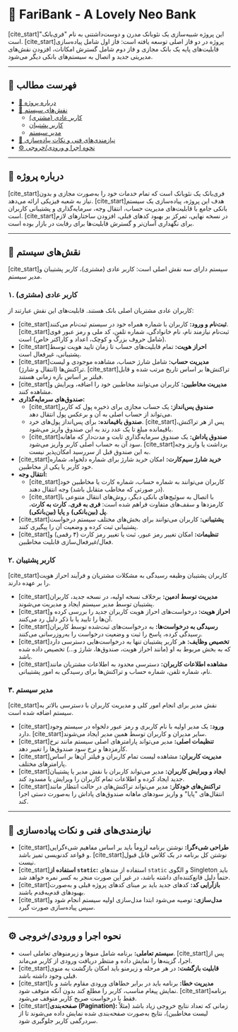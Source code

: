 # 🏦 FariBank - A Lovely Neo Bank

[cite_start]این پروژه شبیه‌سازی یک نئوبانک مدرن و دوست‌داشتنی به نام "فری‌بانک" است. [cite_start]پروژه در دو فاز اصلی توسعه یافته است: فاز اول شامل پیاده‌سازی قابلیت‌های پایه یک بانک مجازی و فاز دوم شامل گسترش امکانات، افزودن نقش‌های مدیریتی جدید و اتصال به سیستم‌های بانکی دیگر می‌شود.

---

## 📖 فهرست مطالب

- [📝 درباره پروژه](#-درباره-پروژه)
- [👥 نقش‌های سیستم](#-نقشهای-سیستم)
  - [کاربر عادی (مشتری)](#-۱-کاربر-عادی-مشتری)
  - [کاربر پشتیبان](#-۲-کاربر-پشتیبان)
  - [مدیر سیستم](#-۳-مدیر-سیستم)
- [🔧 نیازمندی‌های فنی و نکات پیاده‌سازی](#-نیازمندیهای-فنی-و-نکات-پیادهسازی)
- [⚙️ نحوه اجرا و ورودی/خروجی](#-نحوه-اجرا-و-ورودیخروجی)

---

## 📝 درباره پروژه

[cite_start]فری‌بانک یک نئوبانک است که تمام خدمات خود را به‌صورت مجازی و بدون نیاز به شعبه فیزیکی ارائه می‌دهد. [cite_start]هدف این پروژه، پیاده‌سازی یک سیستم بانکی جامع با قابلیت‌های مدیریت حساب، انتقال وجه، سرمایه‌گذاری و پشتیبانی کاربران است. [cite_start]در نسخه نهایی، تمرکز بر بهبود کدهای قبلی، افزودن ساختارهای لازم برای نگهداری آسان‌تر و گسترش قابلیت‌ها برای رقابت در بازار بوده است.

---

## 👥 نقش‌های سیستم

[cite_start]سیستم دارای سه نقش اصلی است: کاربر عادی (مشتری)، کاربر پشتیبان و مدیر سیستم.

### ۱. کاربر عادی (مشتری)
کاربران عادی مشتریان اصلی بانک هستند. قابلیت‌های این نقش عبارتند از:

- [cite_start]**ثبت‌نام و ورود:** کاربران با شماره همراه خود در سیستم ثبت‌نام می‌کنند. [cite_start]ثبت‌نام نیازمند نام، نام خانوادگی، شماره تلفن، کد ملی و رمز عبور قوی (شامل حروف بزرگ و کوچک، اعداد و کاراکتر خاص) است.
- [cite_start]**احراز هویت:** تمام قابلیت‌های حساب تا زمان تایید هویت توسط پشتیبانی، غیرفعال است.
- [cite_start]**مدیریت حساب:** شامل شارژ حساب، مشاهده موجودی و لیست تراکنش‌ها (انتقال و شارژ). [cite_start]تراکنش‌ها بر اساس تاریخ مرتب شده و قابل فیلتر بر اساس بازه زمانی هستند.
- [cite_start]**مدیریت مخاطبین:** کاربران می‌توانند مخاطبین خود را اضافه، ویرایش و مشاهده کنند.
- **صندوق‌های سرمایه‌گذاری:**
    - [cite_start]**صندوق پس‌انداز:** یک حساب مجازی برای ذخیره پول که کاربر می‌تواند از حساب اصلی به آن و برعکس پول انتقال دهد.
    - **صندوق باقیمانده:** برای پس‌انداز پول‌های خرد. [cite_start]پس از هر تراکنش، باقیمانده مبلغ تا یک عدد رند به این صندوق واریز می‌شود.
    - [cite_start]**صندوق پاداش:** یک صندوق سرمایه‌گذاری ثابت و مدت‌دار که ماهانه سود آن به حساب اصلی کاربر واریز می‌شود. [cite_start]برداشت یا واریز وجه به این صندوق قبل از سررسید امکان‌پذیر نیست.
- [cite_start]**خرید شارژ سیم‌کارت:** امکان خرید شارژ برای شماره دلخواه، شماره خود کاربر یا یکی از مخاطبین.
- **انتقال وجه:**
    - [cite_start]کاربران می‌توانند به شماره حساب، شماره کارت یا مخاطبین خود (در صورتی که مخاطب متقابل باشد) وجه انتقال دهند.
    - [cite_start]با اتصال به سوئیچ‌های بانکی دیگر، روش‌های انتقال متنوعی با کارمزدها و سقف‌های متفاوت فراهم شده است: **فری به فری**، **کارت به کارت**، **پل (بین‌بانکی)** و **پایا (بین‌بانکی)**.
- [cite_start]**پشتیبانی:** کاربران می‌توانند برای بخش‌های مختلف سیستم درخواست پشتیبانی ثبت کرده و وضعیت آن را پیگیری کنند.
- [cite_start]**تنظیمات:** امکان تغییر رمز عبور، ثبت یا تغییر رمز کارت (۴ رقمی) و فعال/غیرفعال‌سازی قابلیت مخاطبین.

### ۲. کاربر پشتیبان
[cite_start]کاربران پشتیبان وظیفه رسیدگی به مشکلات مشتریان و فرآیند احراز هویت را بر عهده دارند.

- [cite_start]**مدیریت توسط ادمین:** برخلاف نسخه اولیه، در نسخه جدید، کاربران پشتیبان توسط مدیر سیستم ایجاد و مدیریت می‌شوند.
- [cite_start]**احراز هویت:** درخواست‌های احراز هویت کاربران جدید را بررسی کرده و آن‌ها را تایید یا با ذکر دلیل رد می‌کنند.
- [cite_start]**رسیدگی به درخواست‌ها:** به درخواست‌های ثبت‌شده توسط کاربران رسیدگی کرده، پاسخ را ثبت و وضعیت درخواست را به‌روزرسانی می‌کنند.
- [cite_start]**تخصیص وظایف:** هر کاربر پشتیبان تنها به درخواست‌هایی دسترسی دارد که به بخش مربوط به او (مانند احراز هویت، صندوق‌ها، شارژ و...) تخصیص داده شده باشد.
- [cite_start]**مشاهده اطلاعات کاربران:** دسترسی محدود به اطلاعات مشتریان مانند نام، شماره تلفن، شماره حساب و تراکنش‌ها برای رسیدگی به امور پشتیبانی.

### ۳. مدیر سیستم
[cite_start]نقش مدیر برای انجام امور کلی و مدیریت کاربران با دسترسی بالاتر به سیستم اضافه شده است.

- [cite_start]**ورود:** یک مدیر اولیه با نام کاربری و رمز عبور دلخواه در سیستم وجود دارد. [cite_start]سایر مدیران و کاربران توسط همین مدیر ایجاد می‌شوند.
- [cite_start]**تنظیمات اصلی:** مدیر می‌تواند پارامترهای اصلی سیستم مانند نرخ کارمزدها و نرخ سود صندوق‌ها را تغییر دهد.
- [cite_start]**مدیریت کاربران:** مشاهده لیست تمام کاربران و فیلتر آن‌ها بر اساس پارامترهای مختلف.
- [cite_start]**ایجاد و ویرایش کاربران:** مدیر می‌تواند کاربران با نقش مدیر یا پشتیبان جدید ایجاد کرده و اطلاعات تمام کاربران را ویرایش یا مسدود کند.
- [cite_start]**تراکنش‌های خودکار:** مدیر می‌تواند تراکنش‌های در حالت انتظار مانند انتقال‌های "پایا" و واریز سودهای ماهانه صندوق‌های پاداش را به‌صورت دستی اجرا کند.

---

## 🔧 نیازمندی‌های فنی و نکات پیاده‌سازی

- [cite_start]**طراحی شیءگرا:** نوشتن برنامه لزوماً باید بر اساس مفاهیم شیءگرایی و قواعد کدنویسی تمیز باشد. [cite_start]نوشتن کل برنامه در یک کلاس قابل قبول نیست.
- [cite_start]**استفاده از `static`:** استفاده از متدهای `static` و الگوی Singleton باید حتماً دلیل قانع‌کننده‌ای داشته باشد، در غیر این صورت منجر به کسر نمره خواهد شد.
- [cite_start]**بازآرایی کد:** کدهای جدید باید بر مبنای کدهای پروژه قبلی و به‌صورت بهبودهای قدم‌به‌قدم باشند.
- [cite_start]**مدل‌سازی:** توصیه می‌شود ابتدا مدل‌سازی اولیه سیستم انجام شود و سپس پیاده‌سازی صورت گیرد.

---

## ⚙️ نحوه اجرا و ورودی/خروجی

- **سیستم تعاملی:** برنامه شامل منوها و زیرمنوهای تعاملی است. [cite_start]پس از اجرا، گزینه‌ها را نمایش داده و منتظر دریافت ورودی از کاربر می‌ماند.
- [cite_start]**قابلیت بازگشت:** در هر مرحله و زیرمنو باید امکان بازگشت به منوی قبلی وجود داشته باشد.
- [cite_start]**مدیریت خطا:** برنامه باید در برابر خطاهای ورودی مقاوم باشد و با نمایش پیغام مناسب، کاربر را مطلع کند بدون آنکه متوقف شود. [cite_start]برنامه فقط با درخواست صریح کاربر متوقف می‌شود.
- [cite_start]**صفحه‌بندی (Pagination):** زمانی که تعداد نتایج خروجی زیاد باشد (مثلاً لیست مخاطبین)، نتایج به‌صورت صفحه‌بندی شده نمایش داده می‌شوند تا از سردرگمی کاربر جلوگیری شود.

